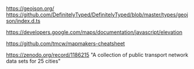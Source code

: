 
https://geojson.org/
https://github.com/DefinitelyTyped/DefinitelyTyped/blob/master/types/geojson/index.d.ts

https://developers.google.com/maps/documentation/javascript/elevation

https://github.com/tmcw/mapmakers-cheatsheet


https://zenodo.org/record/1186215 "A collection of public transport network data sets for 25 cities"
